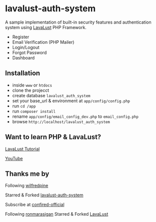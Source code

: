 # lavalust-auth-system
A sample implementation of built-in security features and authentication system using [LavaLust](https://github.com/ronmarasigan/LavaLust) PHP Framework.


- Register
- Email Verification (PHP Mailer)
- Login/Logout
- Forgot Password
- Dashboard <User Role Management>

## Installation

- inside `www` or `htdocs`
- clone the projecct
- create database `lavalust_auth_system`
- set your base_url & environment at `app/config/config.php`
- run `cd /app`
- run `composer install`
- rename `app/config/email_config_dev.php` to `email_config.php`
- browse `http://localhost/lavalust_auth_system`

## Want to learn PHP & LavaLust?

[LavaLust Tutorial](https://github.com/ronmarasigan/LavaLust)

[YouTube](https://www.youtube.com/@confired-official/)

## Thanks me by

Following [wilfredpine](https://github.com/wilfredpine/)

Starred & Forked [lavalust-auth-system](https://github.com/wilfredpine/lavalust-auth-system)

Subscribe at [confired-official](https://www.youtube.com/@confired-official/)

Following [ronmarasigan](https://github.com/ronmarasigan)
Starred & Forked [LavaLust](https://github.com/ronmarasigan/LavaLust)


